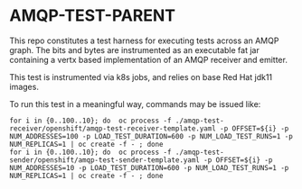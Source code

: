 # AMQP-TEST-PARENT

This repo constitutes a test harness for executing tests across an AMQP graph. The bits and bytes are 
instrumented as an executable fat jar containing a vertx based implementation of an AMQP receiver and 
emitter. 

This test is instrumented via k8s jobs, and relies on base Red Hat jdk11 images. 

To run this test in a meaningful way, commands may be issued like: 

```
for i in {0..100..10}; do  oc process -f ./amqp-test-receiver/openshift/amqp-test-receiver-template.yaml -p OFFSET=${i} -p NUM_ADDRESSES=100 -p LOAD_TEST_DURATION=600 -p NUM_LOAD_TEST_RUNS=1 -p NUM_REPLICAS=1 | oc create -f - ; done
for i in {0..100..10}; do  oc process -f ./amqp-test-sender/openshift/amqp-test-sender-template.yaml -p OFFSET=${i} -p NUM_ADDRESSES=10 -p LOAD_TEST_DURATION=600 -p NUM_LOAD_TEST_RUNS=1 -p NUM_REPLICAS=1 | oc create -f - ; done
```

